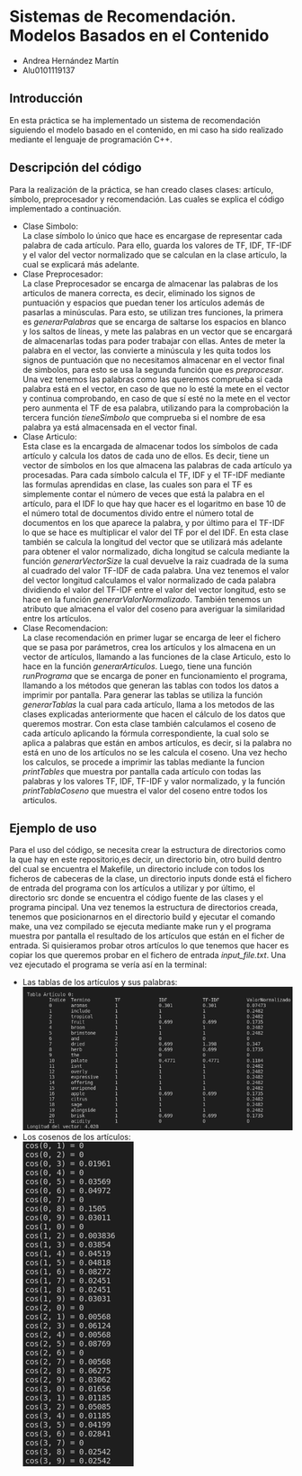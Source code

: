 # Sistemas de Recomendación. Modelos Basados en el Contenido
- Andrea Hernández Martín
- Alu0101119137

## Introducción
En esta práctica se ha implementado un sistema de recomendación siguiendo el modelo basado en el contenido, en mi caso ha sido realizado mediante el lenguaje de programación C++.

## Descripción del código
Para la realización de la práctica, se han creado clases clases: artículo, símbolo, preprocesador y recomendación. Las cuales se explica el código implementado a continuación.
- Clase Simbolo:  
La clase símbolo lo único que hace es encargase de representar cada palabra de cada artículo. Para ello, guarda los valores de TF, IDF, TF-IDF y el valor del vector normalizado que se calculan en la clase artículo, la cual se explicará más adelante.
- Clase Preprocesador:  
La clase Preprocesador se encarga de almacenar las palabras de los articulos de manera correcta, es decir, eliminado los signos de puntuación y espacios que puedan tener los artículos además de pasarlas a minúsculas. Para esto, se utilizan tres funciones, la primera es *generarPalabras* que se encarga de saltarse los espacios en blanco y los saltos de líneas, y mete las palabras en un vector que se encargará de almacenarlas todas para poder trabajar con ellas. Antes de meter la palabra en el vector, las convierte a minúscula y les quita todos los signos de puntuación que no necesitamos almacenar en el vector final de simbolos, para esto se usa la segunda función que es *preprocesar*. Una vez tenemos las palabras como las queremos comprueba si cada palabra está en el vector, en caso de que no lo esté la mete en el vector y continua comprobando, en caso de que sí esté no la mete en el vector pero aunmenta el TF de esa palabra, utilizando para la comprobación la tercera función *tieneSimbolo* que comprueba si el nombre de esa palabra ya está almacensada en el vector final.   
- Clase Articulo:  
Esta clase es la encargada de almacenar todos los símbolos de cada artículo y calcula los datos de cada uno de ellos. Es decir, tiene un vector de símbolos en los que almacena las palabras de cada artículo ya procesadas. Para cada símbolo calcula el TF, IDF y el TF-IDF mediante las formulas aprendidas en clase, las cuales son para el TF es simplemente contar el número de veces que está la palabra en el artículo, para el IDF lo que hay que hacer es el logaritmo en base 10 de el número total de documentos divido entre el número total de documentos en los que aparece la palabra, y por último para el TF-IDF lo que se hace es multiplicar el valor del TF por el del IDF. En esta clase también se calcula la longitud del vector que se utilizará más adelante para obtener el valor normalizado, dicha longitud se calcula mediante la función *generarVectorSize* la cual devuelve la raiz cuadrada de la suma al cuadrado del valor TF-IDF de cada palabra. Una vez tenemos el valor del vector longitud calculamos el valor normalizado de cada palabra dividiendo el valor del TF-IDF entre el valor del vector longitud, esto se hace en la función *generarValorNormalizado*. También tenemos un atributo que almacena el valor del coseno para averiguar la similaridad entre los artículos.
- Clase Recomendacion:  
La clase recomendación en primer lugar se encarga de leer el fichero que se pasa por parámetros, crea los artículos y los almacena en un vector de artículos, llamando a las funciones de la clase Articulo, esto lo hace en la función *generarArticulos*. Luego, tiene una función *runPrograma* que se encarga de poner en funcionamiento el programa, llamando a los métodos que generan las tablas con todos los datos a imprimir por pantalla. Para generar las tablas se utiliza la función *generarTablas* la cual para cada artículo, llama a los metodos de las clases explicadas anteriormente que hacen el cálculo de los datos que queremos mostrar. Con esta clase también calculamos el coseno de cada artículo aplicando la fórmula correspondiente, la cual solo se aplica a palabras que están en ambos artículos, es decir, si la palabra no está en uno de los artículos no se les calcula el coseno. Una vez hecho los calculos, se procede a imprimir las tablas mediante la funcion *printTables* que muestra por pantalla cada artículo con todas las palabras y los valores TF, IDF, TF-IDF y valor normalizado, y la función *printTablaCoseno* que muestra el valor del coseno entre todos los articulos.

## Ejemplo de uso
Para el uso del código, se necesita crear la estructura de directorios como la que hay en este repositorio,es decir, un directorio bin, otro build dentro del cual se encuentra el Makefile, un directorio include con todos los ficheros de cabeceras de la clase, un directorio inputs donde está el fichero de entrada del programa con los artículos a utilizar y por último, el directorio src donde se encuentra el código fuente de las clases y el programa pincipal. Una vez tenemos la estructura de directorios creada, tenemos que posicionarnos en el directorio build y ejecutar el comando make, una vez compilado se ejecuta mediante make run y el programa muestra por pantalla el resultado de los artículos que están en el ficher de entrada. Si quisieramos probar otros artículos lo que tenemos que hacer es copiar los que queremos probar en el fichero de entrada *input_file.txt*. Una vez ejecutado el programa se vería así en la terminal:
- Las tablas de los artículos y sus palabras:
![articulos y palabras con sus datos](https://github.com/alu0101119137/Modelos-Basados-en-Contenido-GCO/blob/main/img/Captura%20de%20pantalla%20de%202021-12-16%2012-35-46.png)
- Los cosenos de los artículos:  
![](https://github.com/alu0101119137/Modelos-Basados-en-Contenido-GCO/blob/main/img/Captura%20de%20pantalla%20de%202021-12-16%2012-36-42.png)
